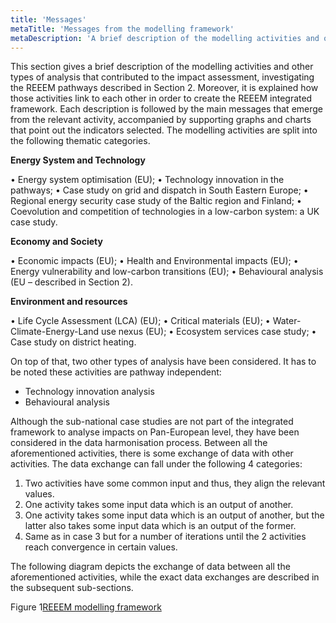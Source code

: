 ```yaml
---
title: 'Messages'
metaTitle: 'Messages from the modelling framework'
metaDescription: 'A brief description of the modelling activities and other types of analysis that contributed to the impact assessment on the Pan EU scale, investigating the REEEM pathways'
---
```


This section gives a brief description of the modelling activities and other types of analysis that contributed to the impact assessment, investigating the REEEM pathways described in Section 2. Moreover, it is explained how those activities link to each other in order to create the REEEM integrated framework. Each description is followed by the main messages that emerge from the relevant activity, accompanied by supporting graphs and charts that point out the indicators selected. The modelling activities are split into the following thematic categories.

**Energy System and Technology**

•	Energy system optimisation (EU);
•	Technology innovation in the pathways;
•	Case study on grid and dispatch in South Eastern Europe;
•	Regional energy security case study of the Baltic region and Finland;
•	Coevolution and competition of technologies in a low-carbon system: a UK case study.

**Economy and Society**

•	Economic impacts (EU);
•	Health and Environmental impacts (EU);
•	Energy vulnerability and low-carbon transitions (EU);
•	Behavioural analysis (EU – described in Section 2).

**Environment and resources**

•	Life Cycle Assessment (LCA) (EU);
•	Critical materials (EU);
•	Water-Climate-Energy-Land use nexus (EU);
•	Ecosystem services case study;
•	Case study on district heating.

On top of that, two other types of analysis have been considered. It has to be noted these activities are pathway independent:

*	Technology innovation analysis
*	Behavioural analysis

Although the sub-national case studies are not part of the integrated framework to analyse impacts on Pan-European level, they have been considered in the data harmonisation process. Between all the aforementioned activities, there is some exchange of data with other activities. The data exchange can fall under the following 4 categories:

1.	Two activities have some common input and thus, they align the relevant values.
2.	One activity takes some input data which is an output of another.
3.	One activity takes some input data which is an output of another, but the latter also takes some input data which is an output of the former.
4.	Same as in case 3 but for a number of iterations until the 2 activities reach convergence in certain values.

The following diagram depicts the exchange of data between all the aforementioned activities, while the exact data exchanges are described in the subsequent sub-sections.

Figure 1[REEEM modelling framework](./reeem-modelling-framework.png)
